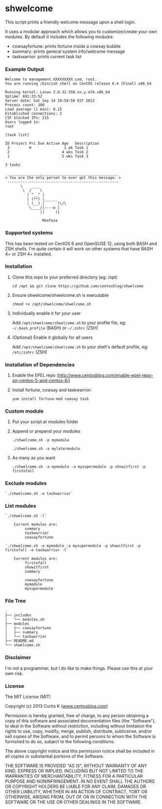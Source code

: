 shwelcome
============

This script prints a friendly welcome message upon a shell login.

It uses a modular approach which allows you to customize/create your own modules. By default it includes the following modules:

* cowsayfortune: prints fortune inside a cowsay bubble
* summary: prints general system info/welcome message
* taskwarrior: prints current task list

### Example Output
    
    Welcome to management.XXXXXXXXX.com, root.
    You are running /bin/zsh shell on CentOS release 6.4 (Final) x86_64
    
    Running kernel: Linux 2.6.32-358.xx.y.el6.x86_64
    Uptime: 691:33:52
    Server date: Sat Sep 14 10:59:50 EST 2013
    Process count: 108
    Load average (1 min): 0.15
    Established connections: 2
    CSF blocked IPs: 215
    Users logged in:
    root
    
    [task list]
    
    ID Project Pri Due Active Age   Description
     3         H               1 wk Task 1
     2                        4 wks Task 2
     1                        5 wks Task 3

    3 tasks

     ___________________________________________________
    < You are the only person to ever get this message. >
     ---------------------------------------------------
           \    ____
            \  /    \
              | ^__^ |
              | (**) |______
              | (__) |      )\/\
               \____/|----w |
                    ||     ||
    
                     Moofasa


### Supported systems

This has been tested on CentOS 6 and OpenSUSE 12, using both BASH and ZSH shells. I'm quite certain it will work on other systems that have BASH 4+ or ZSH 4+ installed.


### Installation

1. Clone this repo to your preferred directory (eg: /opt)

    `cd /opt && git clone https://github.com/centosblog/shwelcome`

2. Ensure shwelcome/shwelcome.sh is executable

    `chmod +x /opt/shwelcome/shwelcome.sh`

3. Individually enable it for your user

    Add `/opt/shwelcome/shwelcome.sh` to your profile file, eg: `~/.bash_profile` (BASH) or `~/.zshrc` (ZSH)

4. (Optional) Enable it globally for all users

    Add `/opt/shwelcome/shwelcome.sh` to your shell's default profile, eg: `/etc/zshrc` (ZSH)


### Installation of Dependencies

1. Enable the EPEL repo (http://www.centosblog.com/enable-epel-repo-on-centos-5-and-centos-6/)

2. Install fortune, cowsay and taskwarrior:

    `yum install fortune-mod cowsay task`


### Custom module

1. Put your script at modules folder

2. Append or prepend your modules

    `./shwelcome.sh -p mymodule`

    `./shwelcome.sh -a mylatermodule`

4. As many as you want

    `./shwelcome.sh -a mymodule -a mysupermodule -p showitfirst -p firstofall`


### Exclude modules

    `./shwelcome.sh -e taskwarrior`


### List modules

    `./shwelcome.sh -l`
    
        Current modules are:
             summary
             taskwarrior
             cowsayfortune
    
    `./shwelcome.sh -a mymodule -a mysupermodule -p showitfirst -p firstofall -e taskwarrior -l`
    
        Current modules are:
             firstofall
             showitfirst
             summary
             
             cowsayfortune
             mymodule
             mysupermodule

### File Tree

    .
    ├── includes
    │   └── modules.sh
    ├── modules
    │   ├── cowsayfortune
    │   ├── summary
    │   └── taskwarrior
    ├── README.md
    └── shwelcome.sh


### Disclaimer

I'm not a programmer, but I do like to make things. Please use this at your own risk.


### License

The MIT License (MIT)

Copyright (c) 2013 Curtis K (www.centosblog.com)

Permission is hereby granted, free of charge, to any person obtaining a copy
of this software and associated documentation files (the "Software"), to deal
in the Software without restriction, including without limitation the rights
to use, copy, modify, merge, publish, distribute, sublicense, and/or sell
copies of the Software, and to permit persons to whom the Software is
furnished to do so, subject to the following conditions:

The above copyright notice and this permission notice shall be included in
all copies or substantial portions of the Software.

THE SOFTWARE IS PROVIDED "AS IS", WITHOUT WARRANTY OF ANY KIND, EXPRESS OR
IMPLIED, INCLUDING BUT NOT LIMITED TO THE WARRANTIES OF MERCHANTABILITY,
FITNESS FOR A PARTICULAR PURPOSE AND NONINFRINGEMENT. IN NO EVENT SHALL THE
AUTHORS OR COPYRIGHT HOLDERS BE LIABLE FOR ANY CLAIM, DAMAGES OR OTHER
LIABILITY, WHETHER IN AN ACTION OF CONTRACT, TORT OR OTHERWISE, ARISING FROM,
OUT OF OR IN CONNECTION WITH THE SOFTWARE OR THE USE OR OTHER DEALINGS IN
THE SOFTWARE.
